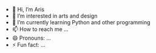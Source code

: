 - 👋 Hi, I’m Aris
- 👀 I’m interested in arts and design
- 🌱 I’m currently learning Python and other programming
- 📫 How to reach me ...
- 😄 Pronouns: ...
- ⚡ Fun fact: ...

<!---
aris012/aris012 is a ✨ special ✨ repository because its `README.md` (this file) appears on your GitHub profile.
You can click the Preview link to take a look at your changes.
--->
